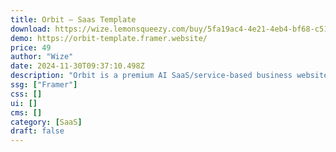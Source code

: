 ```yaml
---
title: Orbit — Saas Template
download: https://wize.lemonsqueezy.com/buy/5fa19ac4-4e21-4eb4-bf68-c51e3f3821c9?aff=YGGpO5
demo: https://orbit-template.framer.website/
price: 49
author: "Wize"
date: 2024-11-30T09:37:10.498Z
description: "Orbit is a premium AI SaaS/service-based business website template built for Framer. It features 6 unique pages and more than enough sections to help you build your new AI business website."
ssg: ["Framer"]
css: []
ui: []
cms: []
category: [SaaS]
draft: false
---
```

